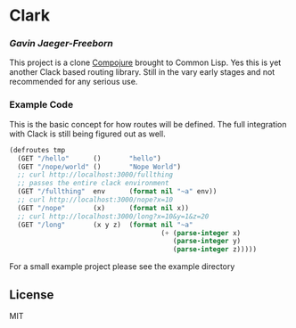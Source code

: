 # Clark
### _Gavin Jaeger-Freeborn_

This project is a clone
[Compojure](https://github.com/weavejester/compojure) brought to
Common Lisp. Yes this is yet another Clack based routing
library. Still in the vary early stages and not recommended for any
serious use.

### Example Code

This is the basic concept for how routes will be defined. The full
integration with Clack is still being figured out as well.

```lisp
(defroutes tmp
  (GET "/hello"      ()       "hello")
  (GET "/nope/world" ()       "Nope World")
  ;; curl http://localhost:3000/fullthing
  ;; passes the entire clack environment
  (GET "/fullthing"  env      (format nil "~a" env))
  ;; curl http://localhost:3000/nope?x=10
  (GET "/nope"       (x)      (format nil x))
  ;; curl http://localhost:3000/long?x=10&y=1&z=20
  (GET "/long"       (x y z)  (format nil "~a"
                                      (+ (parse-integer x)
                                         (parse-integer y)
                                         (parse-integer z)))))
```

For a small example project please see the example directory

## License

MIT

